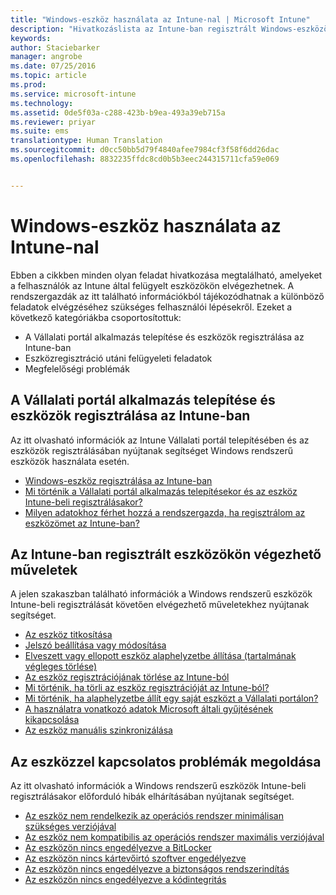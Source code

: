 ```yaml
---
title: "Windows-eszköz használata az Intune-nal | Microsoft Intune"
description: "Hivatkozáslista az Intune-ban regisztrált Windows-eszközökön elvégezhető feladatokhoz"
keywords: 
author: Staciebarker
manager: angrobe
ms.date: 07/25/2016
ms.topic: article
ms.prod: 
ms.service: microsoft-intune
ms.technology: 
ms.assetid: 0de5f03a-c288-423b-b9ea-493a39eb715a
ms.reviewer: priyar
ms.suite: ems
translationtype: Human Translation
ms.sourcegitcommit: d0cc50bb5d79f4840afee7984cf3f58f6dd26dac
ms.openlocfilehash: 8832235ffdc8cd0b5b3eec244315711cfa59e069


---
```


# Windows-eszköz használata az Intune-nal

Ebben a cikkben minden olyan feladat hivatkozása megtalálható, amelyeket a felhasználók az Intune által felügyelt eszközökön elvégezhetnek. A rendszergazdák az itt található információkból tájékozódhatnak a különböző feladatok elvégzéséhez szükséges felhasználói lépésekről. Ezeket a következő kategóriákba csoportosítottuk:
- A Vállalati portál alkalmazás telepítése és eszközök regisztrálása az Intune-ban
- Eszközregisztráció utáni felügyeleti feladatok
- Megfelelőségi problémák

## A Vállalati portál alkalmazás telepítése és eszközök regisztrálása az Intune-ban

Az itt olvasható információk az Intune Vállalati portál telepítésében és az eszközök regisztrálásában nyújtanak segítséget Windows rendszerű eszközök használata esetén.

- [Windows-eszköz regisztrálása az Intune-ban](enroll-your-device-in-intune-windows.md)
- [Mi történik a Vállalati portál alkalmazás telepítésekor és az eszköz Intune-beli regisztrálásakor?](what-happens-if-you-install-the-company-portal-app-and-enroll-your-device-in-intune-windows.md)
- [Milyen adatokhoz férhet hozzá a rendszergazda, ha regisztrálom az eszközömet az Intune-ban?](what-can-your-it-administrator-see-when-you-enroll-your-device-in-intune-windows.md)

## Az Intune-ban regisztrált eszközökön végezhető műveletek

A jelen szakaszban található információk a Windows rendszerű eszközök Intune-beli regisztrálását követően elvégezhető műveletekhez nyújtanak segítséget.

- [Az eszköz titkosítása](encrypt-your-device-windows.md)
- [Jelszó beállítása vagy módosítása](set-or-change-your-password-windows.md)
- [Elveszett vagy ellopott eszköz alaphelyzetbe állítása (tartalmának végleges törlése)](reset-erase-your-lost-or-stolen-device-windows.md)
- [Az eszköz regisztrációjának törlése az Intune-ból](unenroll-your-device-from-intune-windows.md)
- [Mi történik, ha törli az eszköz regisztrációját az Intune-ból?](what-happens-if-you-unenroll-your-device-from-intune-windows.md)
- [Mi történik, ha alaphelyzetbe állít egy saját eszközt a Vállalati portálon?](what-happens-if-you-reset-your-device-using-the-company-portal-windows.md)
- [A használatra vonatkozó adatok Microsoft általi gyűjtésének kikapcsolása](turn-off-microsoft-usage-data-collection-windows.md)
- [Az eszköz manuális szinkronizálása](sync-your-device-manually-windows.md)

## Az eszközzel kapcsolatos problémák megoldása

Az itt olvasható információk a Windows rendszerű eszközök Intune-beli regisztrálásakor előforduló hibák elhárításában nyújtanak segítséget.

- [Az eszköz nem rendelkezik az operációs rendszer minimálisan szükséges verziójával](device-doesnt-have-the-required-minimum-operating-system-version-windows.md)
- [Az eszköz nem kompatibilis az operációs rendszer maximális verziójával](device-doesnt-comply-with-maximum-operating-system-version-windows.md)
- [Az eszközön nincs engedélyezve a BitLocker](device-doesnt-have-bitlocker-enabled-windows.md)
- [Az eszközön nincs kártevőirtó szoftver engedélyezve](device-doesnt-have-antimalware-software-enabled-windows.md)
- [Az eszközön nincs engedélyezve a biztonságos rendszerindítás](device-doesnt-have-secure-boot-enabled-windows.md)
- [Az eszközön nincs engedélyezve a kódintegritás](device-doesnt-have-code-integrity-enabled-windows.md)



<!--HONumber=Aug16_HO5-->



